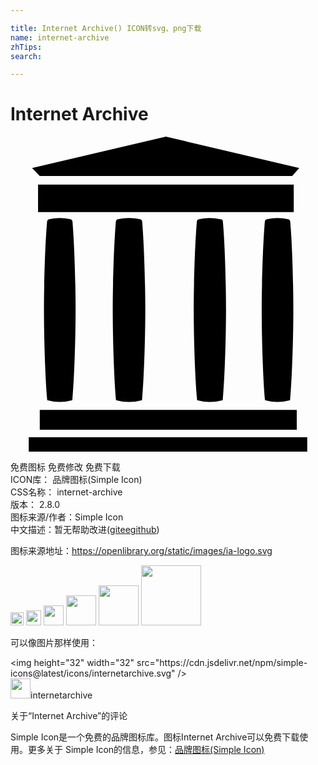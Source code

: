 ```yaml
---

title: Internet Archive() ICON转svg、png下载
name: internet-archive
zhTips: 
search: 

---
```


# Internet Archive  <small style="font-size: 60%;font-weight: 100"></small>

<div id="svg" class="svg-wrap">
<svg role="img" viewBox="0 0 24 24" xmlns="http://www.w3.org/2000/svg"><title>Internet Archive icon</title><path d="M22.61,24H1.39V22.91H22.61Zm-.8-3.18H2.23v1.51H21.81ZM21.58,3.66H2.1V5.75H21.58ZM11.84,0,1.64,2.39,2.23,3H21.46L22,2.39ZM3.71,20.21a3.44,3.44,0,0,0,1-.13c.16-1.74.25-4.9.25-6.87s-.09-5-.24-6.76a.18.18,0,0,0-.13-.15,3.56,3.56,0,0,0-.84-.1,3.69,3.69,0,0,0-.83.1.18.18,0,0,0-.13.15c-.16,1.76-.24,4.82-.24,6.76s.09,5.13.25,6.87A3.34,3.34,0,0,0,3.71,20.21Zm5.31,0a3.37,3.37,0,0,0,1-.13c.16-1.74.25-4.9.25-6.87s-.09-5-.24-6.76a.18.18,0,0,0-.13-.15A3.54,3.54,0,0,0,9,6.2a3.79,3.79,0,0,0-.84.1.18.18,0,0,0-.13.15c-.15,1.76-.24,4.82-.24,6.76s.09,5.13.25,6.87A3.36,3.36,0,0,0,9,20.21Zm6.15,0a3.37,3.37,0,0,0,1-.13c.16-1.74.25-4.9.25-6.87s-.08-5-.24-6.76A.17.17,0,0,0,16,6.3a3.54,3.54,0,0,0-.83-.1,3.62,3.62,0,0,0-.83.1.18.18,0,0,0-.14.15c-.15,1.76-.24,4.82-.24,6.76s.09,5.13.26,6.87A3.28,3.28,0,0,0,15.17,20.21Zm5.18,0a3.37,3.37,0,0,0,.95-.13c.16-1.74.25-4.9.25-6.87s-.08-5-.24-6.76a.18.18,0,0,0-.13-.15,3.54,3.54,0,0,0-.83-.1,3.79,3.79,0,0,0-.84.1.18.18,0,0,0-.13.15c-.15,1.76-.24,4.82-.24,6.76s.09,5.13.25,6.87A3.36,3.36,0,0,0,20.35,20.21Z"/></svg>
</div>
<detail full-name='internet-archive'></detail>

<div class="detail-page">
<p>
<span><span class="badge-success badge">免费图标</span> <span class="badge-success badge">免费修改</span>  <span class="badge-success badge">免费下载</span> </span>
<br/>
<span>
ICON库：
<span class="badge-secondary badge">品牌图标(Simple Icon)</span> 
</span>
<br/>
<span>
CSS名称：
<span class="badge-secondary badge">internet-archive</span> 
</span>

<br/>
<span>
版本：
<span class="badge-secondary badge">2.8.0</span> 
</span>
<br/>
<span>图标来源/作者：<span class="badge-light badge">Simple Icon</span></span> 
<br/>
<span class="zh-detail">中文描述：暂无<span class="help-link"><span>帮助改进</span>(<a href="https://gitee.com/liuwave/icon-helper/edit/master/json/brands/internet-archive.json" target="_blank" rel="noopener noreferrer">gitee</a><a href="https://github.com/liuwave/icon-helper/edit/master/json/brands/internet-archive.json" target="_blank" rel="noopener noreferrer">github</a></span>)</span><br/>
</p>
</div><div class="description description alert alert-light"><p>图标来源地址：<a href="https://openlibrary.org/static/images/ia-logo.svg" target="_blank" rel="noopener noreferrer">https://openlibrary.org/static/images/ia-logo.svg</a></p></div>
<div class="alert alert-dark">
<img height="21" width="21" src="https://cdn.jsdelivr.net/npm/simple-icons@latest/icons/internetarchive.svg" />
<img height="24" width="24" src="https://cdn.jsdelivr.net/npm/simple-icons@latest/icons/internetarchive.svg" />
<img height="32" width="32" src="https://cdn.jsdelivr.net/npm/simple-icons@latest/icons/internetarchive.svg" />
<img height="48" width="48" src="https://cdn.jsdelivr.net/npm/simple-icons@latest/icons/internetarchive.svg" />
<img height="64" width="64" src="https://cdn.jsdelivr.net/npm/simple-icons@latest/icons/internetarchive.svg" />
<img height="96" width="96" src="https://cdn.jsdelivr.net/npm/simple-icons@latest/icons/internetarchive.svg" />

</div>
<div>
  <p>可以像图片那样使用：    
  </p>
  <div class="alert alert-primary" style="font-size: 14px">
    &lt;img height="32" width="32" src="https://cdn.jsdelivr.net/npm/simple-icons@latest/icons/internetarchive.svg" /&gt;
    <copy-btn content='<img height="32" width="32" src="https://cdn.jsdelivr.net/npm/simple-icons@latest/icons/internetarchive.svg" />'></copy-btn>
  </div>
  <div class="alert alert-secondary">
    <img height="32" width="32" src="https://cdn.jsdelivr.net/npm/simple-icons@latest/icons/internetarchive.svg" />internetarchive
    <copy-btn content="internetarchive" btn-title="复制图标名称"></copy-btn>
  </div>
</div>

<Vssue title="关于“Internet Archive”的评论" >关于“Internet Archive”的评论</Vssue>


<div><p>Simple Icon是一个免费的品牌图标库。图标Internet Archive可以免费下载使用。更多关于  Simple Icon的信息，参见：<a target="_blank" href="https://iconhelper.cn/brands.html">品牌图标(Simple Icon)</a>
</p></div>
